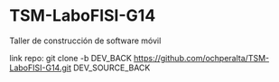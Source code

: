 # TSM-LaboFISI-G14
Taller de construcción de software móvil

link repo: git clone -b DEV_BACK https://github.com/ochperalta/TSM-LaboFISI-G14.git DEV_SOURCE_BACK
